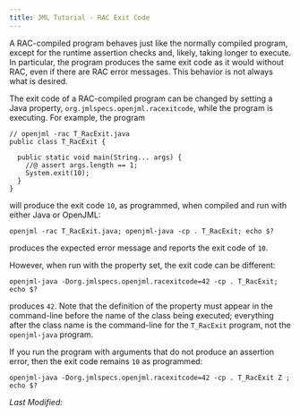 ```yaml
---
title: JML Tutorial - RAC Exit Code
---
```


A RAC-compiled program behaves just like the normally compiled program, except for the runtime assertion checks and, likely, taking longer
to execute. In particular, the program produces the same exit code as it would without RAC, even if there are RAC error messages.
This behavior is not always what is desired.

The exit code of a RAC-compiled program can be changed by setting a Java property, `org.jmlspecs.openjml.racexitcode`, while the
program is executing. For example, the program
```
// openjml -rac T_RacExit.java
public class T_RacExit {

  public static void main(String... args) {
    //@ assert args.length == 1;
    System.exit(10);
  }
}
```
will produce the exit code `10`, as programmed, when compiled and run with either Java or OpenJML:

`openjml -rac T_RacExit.java; openjml-java -cp . T_RacExit; echo $?`

produces the expected error message and reports the exit code of `10`.

However, when run with the property set, the exit code can be different:

`openjml-java -Dorg.jmlspecs.openjml.racexitcode=42 -cp . T_RacExit; echo $?`

produces `42`. Note that the definition of the property must appear in the command-line before the name of the class being executed;
everything after the class name is the command-line for the `T_RacExit` program, not the `openjml-java` program.

If you run the program with arguments that do not produce an assertion error, then the exit code remains `10` as programmed:

`openjml-java -Dorg.jmlspecs.openjml.racexitcode=42 -cp . T_RacExit Z ; echo $?`



<i>Last Modified: <script type="text/javascript"> document.write(new Date(document.lastModified).toUTCString())</script></i>
